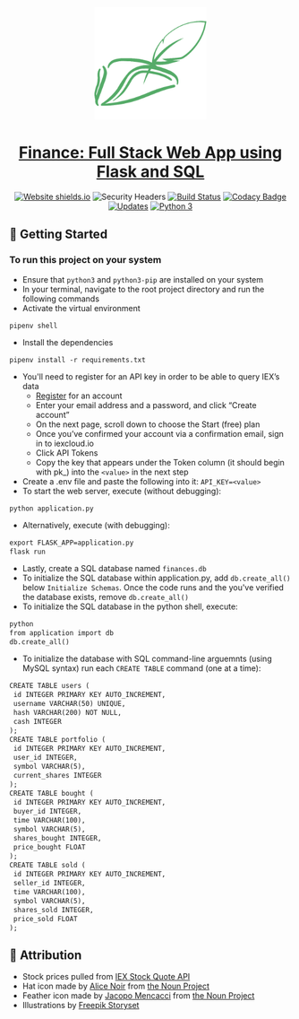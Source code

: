 <div align="center">
  <img width="200" src="static/favicon/android-chrome-512x512.png" alt="Wall Street Trader logo">

# [Finance: Full Stack Web App using Flask and SQL](http://wallstreettrader.app/)

[![Website shields.io](https://img.shields.io/website-up-down-green-red/http/shields.io.svg)](http://flask-env.eba-z6mwdiua.us-west-2.elasticbeanstalk.com/)
![Security Headers](https://img.shields.io/security-headers?url=http%3A%2F%2Fflask-env.eba-z6mwdiua.us-west-2.elasticbeanstalk.com%2F)
[![Build Status](https://travis-ci.org/JacobGrisham/Finance-Full-Stack-Web-App-using-Flask-and-SQL.svg?branch=master)](https://travis-ci.org/JacobGrisham/Finance-Full-Stack-Web-App-using-Flask-and-SQL)
[![Codacy Badge](https://app.codacy.com/project/badge/Grade/323b83dec4c44b78bde6a4b2aa3477ec)](https://www.codacy.com/gh/JacobGrisham/Finance-Full-Stack-Web-App-using-Flask-and-SQL/dashboard?utm_source=github.com&amp;utm_medium=referral&amp;utm_content=JacobGrisham/Finance-Full-Stack-Web-App-using-Flask-and-SQL&amp;utm_campaign=Badge_Grade)
[![Updates](https://pyup.io/repos/github/JacobGrisham/Finance-Full-Stack-Web-App-using-Flask-and-SQL/shield.svg)](https://pyup.io/repos/github/JacobGrisham/Finance-Full-Stack-Web-App-using-Flask-and-SQL/)
[![Python 3](https://pyup.io/repos/github/JacobGrisham/Finance-Full-Stack-Web-App-using-Flask-and-SQL/python-3-shield.svg)](https://pyup.io/repos/github/JacobGrisham/Finance-Full-Stack-Web-App-using-Flask-and-SQL/)
</div>

## 🚀 Getting Started

### To run this project on your system

- Ensure that `python3` and `python3-pip` are installed on your system
- In your terminal, navigate to the root project directory and run the following commands
- Activate the virtual environment

```
pipenv shell
```

- Install the dependencies

```
pipenv install -r requirements.txt
```

- You'll need to register for an API key in order to be able to query IEX’s data
 	- [Register](iexcloud.io/cloud-login#/register/) for an account
 	- Enter your email address and a password, and click “Create account”
 	- On the next page, scroll down to choose the Start (free) plan
 	- Once you’ve confirmed your account via a confirmation email, sign in to iexcloud.io
 	- Click API Tokens
 	- Copy the key that appears under the Token column (it should begin with pk_) into the `<value>` in the next step
- Create a .env file and paste the following into it: `API_KEY=<value>`
- To start the web server, execute (without debugging):

```
python application.py 
```

- Alternatively, execute (with debugging):

```
export FLASK_APP=application.py
flask run
```

- Lastly, create a SQL database named `finances.db`
- To initialize the SQL database within application.py, add `db.create_all()` below `Initialize Schemas`. Once the code runs and the you've verified the database exists, remove `db.create_all()`
- To initialize the SQL database in the python shell, execute:

```
python
from application import db
db.create_all()
```

- To initialize the database with SQL command-line arguemnts (using MySQL syntax) run each `CREATE TABLE` command (one at a time):

```
CREATE TABLE users (
 id INTEGER PRIMARY KEY AUTO_INCREMENT,
 username VARCHAR(50) UNIQUE, 
 hash VARCHAR(200) NOT NULL, 
 cash INTEGER
);
CREATE TABLE portfolio (
 id INTEGER PRIMARY KEY AUTO_INCREMENT,
 user_id INTEGER, 
 symbol VARCHAR(5), 
 current_shares INTEGER
);
CREATE TABLE bought (
 id INTEGER PRIMARY KEY AUTO_INCREMENT,
 buyer_id INTEGER, 
 time VARCHAR(100), 
 symbol VARCHAR(5), 
 shares_bought INTEGER, 
 price_bought FLOAT
);
CREATE TABLE sold (
 id INTEGER PRIMARY KEY AUTO_INCREMENT,
 seller_id INTEGER, 
 time VARCHAR(100), 
 symbol VARCHAR(5), 
 shares_sold INTEGER, 
 price_sold FLOAT
);
```

## 📣 Attribution

- Stock prices pulled from [IEX Stock Quote API](https://iexcloud.io/docs/api/#quote)
- Hat icon made by [Alice Noir](https://thenounproject.com/AliceNoir/) from [the Noun Project](https://thenounproject.com/icon/pirate-hat-4121754/)
- Feather icon made by [Jacopo Mencacci](https://thenounproject.com/jacopoPaper/) from [the Noun Project](https://thenounproject.com/icon/feather-10683/)
- Illustrations by [Freepik Storyset](https://storyset.com/people/rafiki)
